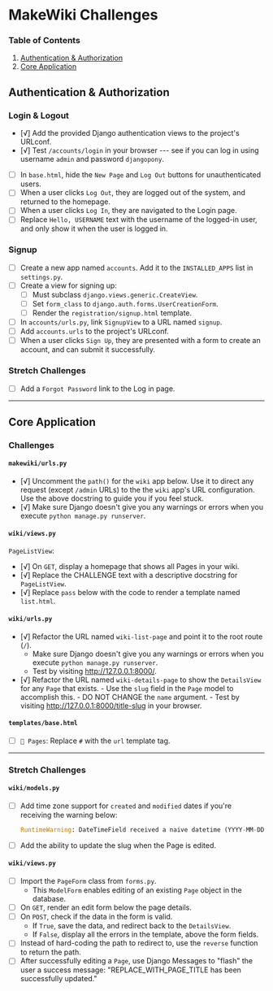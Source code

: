# MakeWiki Challenges

### Table of Contents

1. [Authentication & Authorization](#authentication--authorization)
2. [Core Application](#core-application)

## Authentication & Authorization

### Login & Logout

- [√] Add the provided Django authentication views to the project's URLconf.
- [√] Test `/accounts/login` in your browser --- see if you can log in using username `admin` and password `djangopony`.
- [ ] In `base.html`, hide the `New Page` and `Log Out` buttons for unauthenticated users.
- [ ] When a user clicks `Log Out`, they are logged out of the system, and returned to the homepage.
- [ ] When a user clicks `Log In`, they are navigated to the Login page.
- [ ] Replace `Hello, USERNAME` text with the username of the logged-in user, and only show it when the user is logged in.

### Signup

- [ ] Create a new app named `accounts`. Add it to the `INSTALLED_APPS` list in `settings.py`.
- [ ] Create a view for signing up:
    - [ ] Must subclass `django.views.generic.CreateView`.
    - [ ] Set `form_class` to `django.auth.forms.UserCreationForm`.
    - [ ] Render the `registration/signup.html` template.
- [ ] In `accounts/urls.py`, link `SignupView` to a URL named `signup`.
- [ ] Add `accounts.urls` to the project's URLconf.
- [ ] When a user clicks `Sign Up`, they are presented with a form to create an account, and can submit it successfully.

### Stretch Challenges

- [ ] Add a `Forgot Password` link to the Log in page.

---

## Core Application

### Challenges

#### `makewiki/urls.py`

- [√] Uncomment the `path()` for the `wiki` app below. Use it to direct any request (except `/admin` URLs) to the the `wiki` app's URL configuration. Use the above docstring to guide you if you feel stuck.
- [√] Make sure Django doesn't give you any warnings or errors when you execute `python manage.py runserver`.

#### `wiki/views.py`

`PageListView`:

- [√] On `GET`, display a homepage that shows all Pages in your wiki.
- [√]  Replace the CHALLENGE text with a descriptive docstring for `PageListView`.
- [√] Replace `pass` below with the code to render a template named `list.html`.

#### `wiki/urls.py`

 - [√] Refactor the URL named `wiki-list-page` and point it to the root route (`/`).
      - Make sure Django doesn't give you any warnings or errors when you execute `python manage.py runserver`.
      - Test by visiting http://127.0.0.1:8000/.
- [√] Refactor the URL named `wiki-details-page` to show the `DetailsView` for any `Page` that exists.
      - Use the `slug` field in the `Page` model to accomplish this.
      - DO NOT CHANGE the `name` argument.
      - Test by visiting http://127.0.0.1:8000/title-slug in your browser.

#### `templates/base.html`

- [ ]  `📓 Pages`: Replace `#` with the `url` template tag.

---

### Stretch Challenges

#### `wiki/models.py`

- [ ]  Add time zone support for `created` and `modified` dates if you're receiving the warning below:

    ```python
    RuntimeWarning: DateTimeField received a naive datetime (YYYY-MM-DD HH:MM:SS) while time zone support is active
    ```

- [ ]  Add the ability to update the slug when the Page is edited.

#### `wiki/views.py`

- [ ] Import the `PageForm` class from `forms.py`.
    - This `ModelForm` enables editing of an existing `Page` object in the database.
- [ ]  On `GET`, render an edit form below the page details.
- [ ]  On `POST`, check if the data in the form is valid.
    - If `True`, save the data, and redirect back to the `DetailsView`.
    - If `False`, display all the errors in the template, above the form fields.
- [ ] Instead of hard-coding the path to redirect to, use the `reverse` function to return the path.
- [ ] After successfully editing a `Page`, use Django Messages to "flash" the user a success message: "REPLACE_WITH_PAGE_TITLE has been successfully updated."